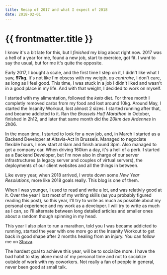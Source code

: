 ```yaml
---
title: Recap of 2017 and what I expect of 2018
date: 2018-02-01
---
```


# {{ frontmatter.title }}

I know it's a bit late for this, but I _finished_ my blog about right now. 2017 was a hell of a year for me, found a new job, start to exercice, got fit. I want to say the usual, but for me it's quite the opposite.

Early 2017, I bought a scale, and the first time I step on it, I didn't like what I saw, __97kg__. It's not like I'm obsess with my weigth, _au contraire_, I don't care, as long as I feel good.
This time, I was stuck in a job I didn't liked and wasn't in a good place in my life. And with that weight, I decided to work on myself.

I started with my alimentation, followed the _keto_ diet. For three month I completly removed carbs from my food and lost around 10kg. Around May, I started the Insanity Workout, lost almost 2 sizes. I started running after that, and became addicted to it. Ran the *Brussels Half Marathon* in October, finished in 2h12, and later that same month did the *20km des Ardennes* in 2h06.

In the mean time, I started to look for a new job, and, in March I started as a Backend Developer at Altavia-Act in Brussels. Managed to negociate flexible hours, I now start at 6am and finish around 3pm. Also managed to get a company car. When driving 160km a day, it's a hell of a perk. I started as a Backend Developer, but I'm now also in charge of our server infrastructures (a legacy server and couples of virtual servers), the deployments of our client websites and all the things in between.

Like every year, when 2018 arrived, I wrote down some *New Year Resolutions*, more like 2018 goals really. This blog is one of them.

When I was younger, I used to read and write a lot, and was relativly good at it. Over the year I lost most of my writing skills (as you probably figured reading this post), so this year, I'll try to write as much as possible about my personal experience and my work as a developer. I will try to write as much as I can, so I'll alternate between long detailed articles and smaller ones about a random though spinning in my head.

This year I also plan to run a marathon, told you I was became addicted to running, started the year with one more go at the Insanity Workout to get back in good shape after 2 months healing from an injury. You can follow me on [Strava](https://www.strava.com/athletes/22947514).

The hardest goal to achieve this year, will be to socialize more. I have the bad habit to stay alone most of my personal time and not to socialize outside of work with my coworkers. Not really a fan of people in general, never been good at small talk.
